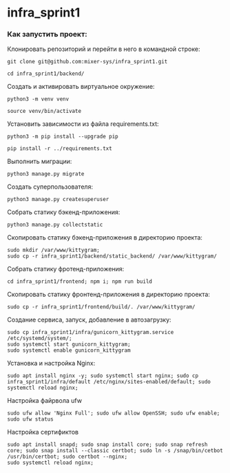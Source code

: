 # infra_sprint1
### Как запустить проект:

Клонировать репозиторий и перейти в него в командной строке:

```
git clone git@github.com:mixer-sys/infra_sprint1.git
```

```
cd infra_sprint1/backend/
```

Cоздать и активировать виртуальное окружение:

```
python3 -m venv venv
```

```
source venv/bin/activate
```

Установить зависимости из файла requirements.txt:

```
python3 -m pip install --upgrade pip
```

```
pip install -r ../requirements.txt
```

Выполнить миграции:

```
python3 manage.py migrate
```

Создать суперпользователя:

```
python3 manage.py createsuperuser
```

Собрать статику бэкенд-приложения:

```
python3 manage.py collectstatic
```

Скопировать статику бэкенд-приложения в директорию проекта:

```
sudo mkdir /var/www/kittygram;
sudo cp -r infra_sprint1/backend/static_backend/ /var/www/kittygram/
```

Собрать статику фротенд-приложения:

```
cd infra_sprint1/frontend; npm i; npm run build
```

Скопировать статику фронтенд-приложения в директорию проекта:

```
sudo cp -r infra_sprint1/frontend/build/. /var/www/kittygram/
```

Создание сервиса, запуск, добавление в автозагрузку:

```
sudo cp infra_sprint1/infra/gunicorn_kittygram.service /etc/systemd/system/;
sudo systemctl start gunicorn_kittygram;
sudo systemctl enable gunicorn_kittygram
```

Установка и настройка Nginx:

```
sudo apt install nginx -y; sudo systemctl start nginx; sudo cp infra_sprint1/infra/default /etc/nginx/sites-enabled/default; sudo systemctl reload nginx;
```

Настройка файрвола ufw

```
sudo ufw allow 'Nginx Full'; sudo ufw allow OpenSSH; sudo ufw enable; sudo ufw status
```

Настройка сертификтов

```
sudo apt install snapd; sudo snap install core; sudo snap refresh core; sudo snap install --classic certbot; sudo ln -s /snap/bin/cetbot /usr/bin/certbot; sudo certbot --nginx;
sudo systemctl reload nginx;
```
